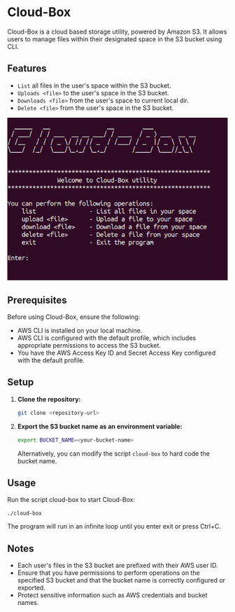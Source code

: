 # Cloud-Box

Cloud-Box is a cloud based storage utility, powered by Amazon S3. It allows users to manage files within their designated space in the S3 bucket using CLI.

## Features

- `List` all files in the user's space within the S3 bucket.
- `Uploads <file>` to the user's space in the S3 bucket.
- `Downloads <file>` from the user's space to current local dir.
- `Delete <file>` from the user's space in the S3 bucket.

![img.png](img.png)

## Prerequisites

Before using Cloud-Box, ensure the following:

- AWS CLI is installed on your local machine.
- AWS CLI is configured with the default profile, which includes appropriate permissions to access the S3 bucket.
- You have the AWS Access Key ID and Secret Access Key configured with the default profile.

## Setup

1. **Clone the repository:**

   ```bash
   git clone <repository-url>

2. **Export the S3 bucket name as an environment variable:**

    ```bash
   export BUCKET_NAME=<your-bucket-name>
   ```
    Alternatively, you can modify the script `cloud-box` to hard code the bucket name.

## Usage

Run the script cloud-box to start Cloud-Box:

    ./cloud-box

The program will run in an infinite loop until you enter exit or press Ctrl+C.

## Notes

* Each user's files in the S3 bucket are prefixed with their AWS user ID.
* Ensure that you have permissions to perform operations on the specified S3 bucket and that the bucket name is correctly configured or exported.
* Protect sensitive information such as AWS credentials and bucket names.